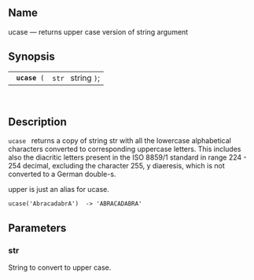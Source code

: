 <div id="fn_ucase" class="refentry">

<div class="titlepage">

</div>

<div class="refnamediv">

## Name

ucase — returns upper case version of string argument

</div>

<div class="refsynopsisdiv">

## Synopsis

<div id="fsyn_ucase" class="funcsynopsis">

|                    |                    |
|--------------------|--------------------|
| ` `**`ucase`**` (` | `str ` string `)`; |

<div class="funcprototype-spacer">

 

</div>

</div>

</div>

<div id="desc_47" class="refsect1">

## Description

`ucase ` returns a copy of string str with all the lowercase
alphabetical characters converted to corresponding uppercase letters.
This includes also the diacritic letters present in the ISO 8859/1
standard in range 224 - 254 decimal, excluding the character 255, y
diaeresis, which is not converted to a German double-s.

upper is just an alias for ucase.

``` screen
ucase('AbracadabrA')  -> 'ABRACADABRA'
```

</div>

<div id="params_15" class="refsect1">

## Parameters

<div id="id114412" class="refsect2">

### str

String to convert to upper case.

</div>

</div>

</div>
